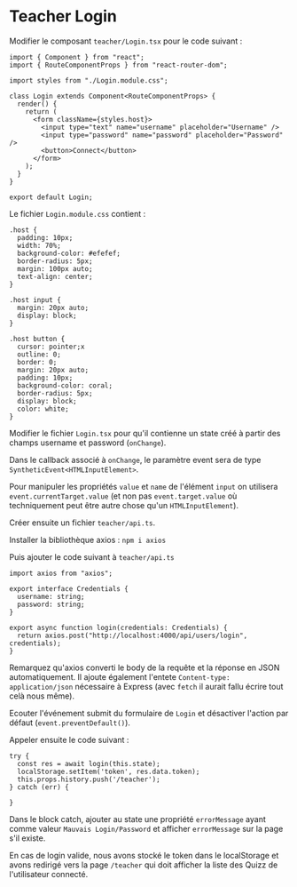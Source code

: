 # Teacher Login

Modifier le composant `teacher/Login.tsx` pour le code suivant :

```
import { Component } from "react";
import { RouteComponentProps } from "react-router-dom";

import styles from "./Login.module.css";

class Login extends Component<RouteComponentProps> {
  render() {
    return (
      <form className={styles.host}>
        <input type="text" name="username" placeholder="Username" />
        <input type="password" name="password" placeholder="Password" />
        <button>Connect</button>
      </form>
    );
  }
}

export default Login;
```

Le fichier `Login.module.css` contient :

```
.host {
  padding: 10px;
  width: 70%;
  background-color: #efefef;
  border-radius: 5px;
  margin: 100px auto;
  text-align: center;
}

.host input {
  margin: 20px auto;
  display: block;
}

.host button {
  cursor: pointer;x
  outline: 0;
  border: 0;
  margin: 20px auto;
  padding: 10px;
  background-color: coral;
  border-radius: 5px;
  display: block;
  color: white;
}
```

Modifier le fichier `Login.tsx` pour qu'il contienne un state créé à partir des champs username et password (`onChange`).

Dans le callback associé à `onChange`, le paramètre event sera de type `SyntheticEvent<HTMLInputElement>`.

Pour manipuler les propriétés `value` et `name` de l'élément `input` on utilisera `event.currentTarget.value` (et non pas `event.target.value` où techniquement peut être autre chose qu'un `HTMLInputElement`).

Créer ensuite un fichier `teacher/api.ts`.

Installer la bibliothèque axios : `npm i axios`

Puis ajouter le code suivant à `teacher/api.ts`

```
import axios from "axios";

export interface Credentials {
  username: string;
  password: string;
}

export async function login(credentials: Credentials) {
  return axios.post("http://localhost:4000/api/users/login", credentials);
}
```

Remarquez qu'axios converti le body de la requête et la réponse en JSON automatiquement. Il ajoute également l'entete `Content-type: application/json` nécessaire à Express (avec `fetch` il aurait fallu écrire tout celà nous même).

Ecouter l'événement submit du formulaire de `Login` et désactiver l'action par défaut (`event.preventDefault()`).

Appeler ensuite le code suivant :

```
try {
  const res = await login(this.state);
  localStorage.setItem('token', res.data.token);
  this.props.history.push('/teacher');
} catch (err) {
  
}
```

Dans le block catch, ajouter au state une propriété `errorMessage` ayant comme valeur `Mauvais Login/Password` et afficher `errorMessage` sur la page s'il existe.

En cas de login valide, nous avons stocké le token dans le localStorage et avons redirigé vers la page `/teacher` qui doit afficher la liste des Quizz de l'utilisateur connecté.

